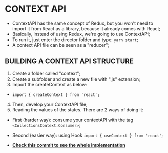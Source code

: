 # CONTEXT API

- ContextAPI has the same concept of Redux, but you won't need to import it from React as a library, because it already comes with React;
- Basically, instead of using Redux, we're going to use ContextAPI;
- To run it, just enter the director folder and type: ``yarn start``;
- A context API file can be seen as a "reducer";

## BUILDING A CONTEXT API STRUCTURE
1. Create a folder called "context";
2. Create a subfolder and create a new file with ".js" extension;
3. Import the createContext as below:
- ``import { createContext } from 'react';``
4. Then, develop your ContextAPI file;
5. Reading the values of the states. There are 2 ways of doing it:
- First (harder way): consume your contextAPI with the tag ``<CollectionsContext.Consumer>``;
- Second (easier way): using Hook ``import { useContext } from 'react'``;

- <b>[Check this commit to see the whole implementation]()</b>